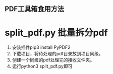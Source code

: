 ## PDF工具箱食用方法
# split_pdf.py 批量拆分pdf
1. 安装插件pip3 install PyPDF2 
2. 下载项目，将待处理的pdf目录放到项目同级。
3. 创建一个同级的pdf处理完的接收文件夹。
4. 运行python3 split_pdf.py即可

